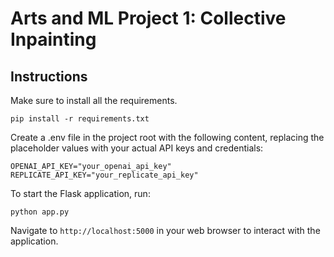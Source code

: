 # Arts and ML Project 1: Collective Inpainting

## Instructions

Make sure to install all the requirements.

```
pip install -r requirements.txt
```

Create a .env file in the project root with the following content, replacing the placeholder values with your actual API keys and credentials:

```
OPENAI_API_KEY="your_openai_api_key"
REPLICATE_API_KEY="your_replicate_api_key"
```

To start the Flask application, run:

```
python app.py
```

Navigate to `http://localhost:5000` in your web browser to interact with the application.